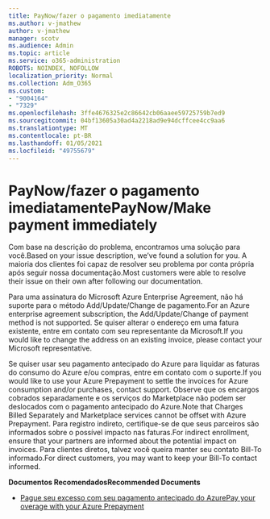 ```yaml
---
title: PayNow/fazer o pagamento imediatamente
ms.author: v-jmathew
author: v-jmathew
manager: scotv
ms.audience: Admin
ms.topic: article
ms.service: o365-administration
ROBOTS: NOINDEX, NOFOLLOW
localization_priority: Normal
ms.collection: Adm_O365
ms.custom:
- "9004164"
- "7329"
ms.openlocfilehash: 3ffe4676325e2c86642cb06aaee59725759b7ed9
ms.sourcegitcommit: 04bf13605a30ad4a2218ad9e94dcffcee4cc9aa6
ms.translationtype: MT
ms.contentlocale: pt-BR
ms.lasthandoff: 01/05/2021
ms.locfileid: "49755679"
---
```

# <a name="paynowmake-payment-immediately"></a><span data-ttu-id="66586-102">PayNow/fazer o pagamento imediatamente</span><span class="sxs-lookup"><span data-stu-id="66586-102">PayNow/Make payment immediately</span></span>

<span data-ttu-id="66586-103">Com base na descrição do problema, encontramos uma solução para você.</span><span class="sxs-lookup"><span data-stu-id="66586-103">Based on your issue description, we’ve found a solution for you.</span></span> <span data-ttu-id="66586-104">A maioria dos clientes foi capaz de resolver seu problema por conta própria após seguir nossa documentação.</span><span class="sxs-lookup"><span data-stu-id="66586-104">Most customers were able to resolve their issue on their own after following our documentation.</span></span>

<span data-ttu-id="66586-105">Para uma assinatura do Microsoft Azure Enterprise Agreement, não há suporte para o método Add/Update/Change de pagamento.</span><span class="sxs-lookup"><span data-stu-id="66586-105">For an Azure enterprise agreement subscription, the Add/Update/Change of payment method is not supported.</span></span> <span data-ttu-id="66586-106">Se quiser alterar o endereço em uma fatura existente, entre em contato com seu representante da Microsoft.</span><span class="sxs-lookup"><span data-stu-id="66586-106">If you would like to change the address on an existing invoice, please contact your Microsoft representative.</span></span>

<span data-ttu-id="66586-107">Se quiser usar seu pagamento antecipado do Azure para liquidar as faturas do consumo do Azure e/ou compras, entre em contato com o suporte.</span><span class="sxs-lookup"><span data-stu-id="66586-107">If you would like to use your Azure Prepayment to settle the invoices for Azure consumption and/or purchases, contact support.</span></span> <span data-ttu-id="66586-108">Observe que os encargos cobrados separadamente e os serviços do Marketplace não podem ser deslocados com o pagamento antecipado do Azure.</span><span class="sxs-lookup"><span data-stu-id="66586-108">Note that Charges Billed Separately and Marketplace services cannot be offset with Azure Prepayment.</span></span> <span data-ttu-id="66586-109">Para registro indireto, certifique-se de que seus parceiros são informados sobre o possível impacto nas faturas.</span><span class="sxs-lookup"><span data-stu-id="66586-109">For indirect enrollment, ensure that your partners are informed about the potential impact on invoices.</span></span> <span data-ttu-id="66586-110">Para clientes diretos, talvez você queira manter seu contato Bill-To informado.</span><span class="sxs-lookup"><span data-stu-id="66586-110">For direct customers, you may want to keep your Bill-To contact informed.</span></span>

<span data-ttu-id="66586-111">**Documentos Recomendados**</span><span class="sxs-lookup"><span data-stu-id="66586-111">**Recommended Documents**</span></span>

- [<span data-ttu-id="66586-112">Pague seu excesso com seu pagamento antecipado do Azure</span><span class="sxs-lookup"><span data-stu-id="66586-112">Pay your overage with your Azure Prepayment</span></span>](https://docs.microsoft.com/azure/cost-management-billing/manage/ea-portal-enrollment-invoices#pay-your-overage-with-your-azure-prepayment)
